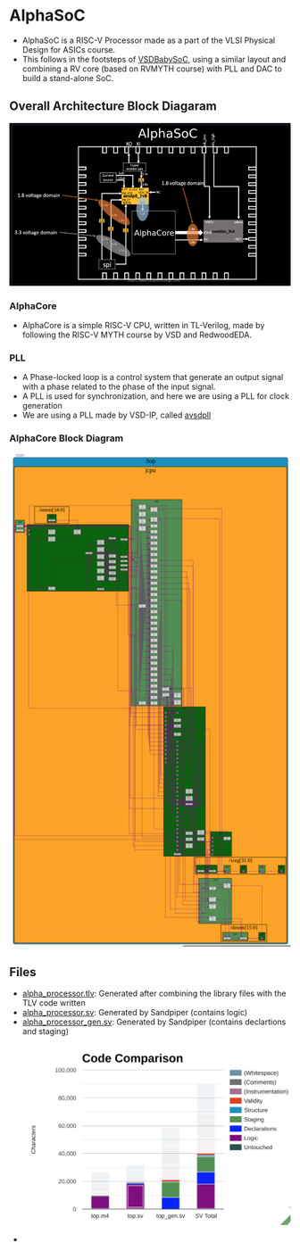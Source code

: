 # AlphaSoC
- AlphaSoC is a RISC-V Processor made as a part of the VLSI Physical Design for ASICs course.
- This follows in the footsteps of [VSDBabySoC](https://github.com/manili/VSDBabySoC), using a similar layout and combining a RV core (based on RVMYTH course) with PLL and DAC to build a stand-alone SoC.

## Overall Architecture Block Diagaram

![AlphaSoC](images/Diagram.png)


### AlphaCore 
- AlphaCore is a simple RISC-V CPU, written in TL-Verilog, made by following the RISC-V MYTH course by VSD and RedwoodEDA.

### PLL
- A Phase-locked loop is a control system that generate an output signal with a phase related to the phase of the input signal.
- A PLL is used for synchronization, and here we are using a PLL for clock generation
- We are using a PLL made by VSD-IP, called [avsdpll](https://github.com/vsdip/rvmyth_avsdpll_interface)


### AlphaCore Block Diagram

![Block Diagram](images/block_diagram.png)

## Files
- [alpha_processor.tlv](src/module/alpha_processor.tlv): Generated after combining the library files with the TLV code written
- [alpha_processor.sv](src/module/alpha_processor.sv): Generated by Sandpiper (contains logic)
- [alpha_processor_gen.sv](src/module/alpha_processor_gen.sv): Generated by Sandpiper (contains declartions and staging)

![Code Comparision](images/code_comparision.png)

- 
